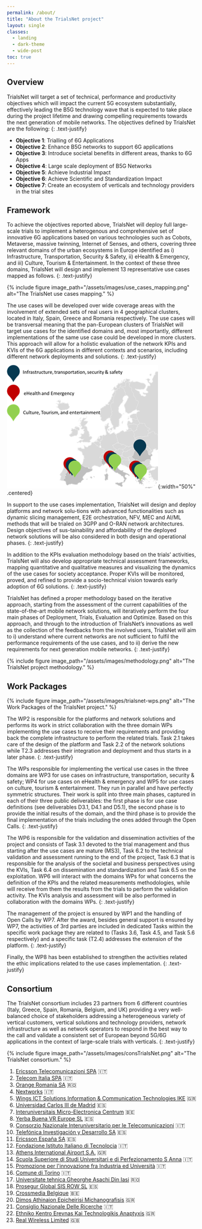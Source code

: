 ```yaml
---
permalink: /about/
title: "About the TrialsNet project"
layout: single
classes:
  - landing
  - dark-theme
  - wide-post
toc: true
---
```


## Overview

TrialsNet will target a set of technical, performance and productivity objectives which will impact the current 5G ecosystem substantially, effectively leading the B5G technology wave that is expected to take place during the project lifetime and drawing compelling requirements towards the next generation of mobile networks. The objectives defined by TrialsNet are the following\:
{: .text-justify}
- **Objective 1**\: Trialling of 6G Applications 
- **Objective 2**\: Enhance B5G networks to support 6G applications 
- **Objective 3**\: Introduce societal benefits in different areas, thanks to 6G Apps 
- **Objective 4**\: Large scale deployment of B5G Networks 
- **Objective 5**\: Achieve Industrial Impact  
- **Objective 6**\: Achieve Scientific and Standardization Impact 
- **Objective 7**\: Create an ecosystem of verticals and technology providers in the trial sites 

## Framework

To achieve the objectives reported above, TrialsNet will deploy full large-scale trials to implement a heterogenous and comprehensive set of innovative 6G applications based on various technologies such as Cobots, Metaverse, massive twinning, Internet of Senses, and others, covering three relevant domains of the urban ecosystems in Europe identified as i) Infrastructure, Transportation, Security & Safety, ii) eHealth & Emergency, and iii) Culture, Tourism & Entertainment. In the context of these three domains, TrialsNet will design and implement 13 representative use cases mapped as follows.
{: .text-justify}

{% include figure image_path="/assets/images/use_cases_mapping.png" alt="The TrialsNet use cases mapping." %}

The use cases will be developed over wide coverage areas with the involvement of extended sets of real users in 4 geographical clusters, located in Italy, Spain, Greece and Romania respectively. The use cases will be transversal meaning that the pan-European clusters of TrialsNet will target use cases for the identified domains and, most importantly, different implementations of the same use case could be developed in more clusters. This approach will allow for a holistic evaluation of the network KPIs and KVIs of the 6G applications in different contexts and scenarios, including different network deployments and solutions.
{: .text-justify}

![The TrialsNet clusters map.](/assets/images/clusters_map.png){:width="50%" .centered}

In support to the use cases implementation, TrialsNet will design and deploy platforms and network solu-tions with advanced functionalities such as dynamic slicing management, E2E orchestration, NFV, MEC and AI/ML methods that will be trialed on 3GPP and O-RAN network architectures. Design objectives of sus-tainability and affordability of the deployed network solutions will be also considered in both design and operational phases. 
{: .text-justify}

In addition to the KPIs evaluation methodology based on the trials’ activities, TrialsNet will also develop appropriate technical assessment frameworks, mapping quantitative and qualitative measures and visualizing the dynamics of the use cases for society acceptance. Proper KVIs will be monitored, proved, and refined to provide a socio-technical vision towards early adoption of 6G solutions.
{: .text-justify}

TrialsNet has defined a proper methodology based on the iterative approach, starting from the assessment of the current capabilities of the state-of-the-art mobile network solutions, will iteratively perform the four main phases of Deployment, Trials, Evaluation and Optimize. Based on this approach, and through to the introduction of TrialsNet’s innovations as well as the collection of the feedbacks from the involved users, TrialsNet will aim to i) understand where current networks are not sufficient to fulfil the performance requirements of  the use cases, and to ii) derive the new requirements for next generation mobile networks.
{: .text-justify}

{% include figure image_path="/assets/images/methodology.png" alt="The TrialsNet project methodology." %}

## Work Packages
{% include figure image_path="/assets/images/trialsnet-wps.png" alt="The Work Packages of the TrialsNet project." %}

The WP2 is responsible for the platforms and network solutions and performs its work in strict collaboration with the three domain WPs implementing the use cases to receive their requirements and providing back the complete infrastructure to perform the related trials. Task 2.1 takes care of the design of the platform and Task 2.2 of the network solutions while T2.3 addresses their integration and deployment and thus starts in a later phase.
{: .text-justify}

The WPs responsible for implementing the vertical use cases in the three domains are WP3 for use cases on infrastructure, transportation, security & safety; WP4 for use cases on eHealth & emergency and WP5 for use cases on culture, tourism & entertainment. They run in parallel and have perfectly symmetric structures. Their work is split into three main phases, captured in each of their three public deliverables: the first phase is for use case definitions (see deliverables D3.1, D4.1 and D5.1), the second phase is to provide the initial results of the domain, and the third phase is to provide the final implementation of the trials including the ones added through the Open Calls.
{: .text-justify}

The WP6 is responsible for the validation and dissemination activities of the project and consists of Task 3.1 devoted to the trial management and thus starting after the use cases are mature (MS3), Task 6.2 to the technical validation and assessment running to the end of the project,  Task 6.3 that is responsible for the analysis of the societal and business perspectives using the KVIs, Task 6.4 on dissemination and standardization and Task 6.5 on the exploitation. WP6 will interact with the domains WPs for what concerns the definition of the KPIs and the related measurements methodologies, while will receive from them the results from the trials to perform the validation activity. The KVIs analysis and assessment will be also performed in collaboration with the domains WPs.
{: .text-justify}

The management of the project is ensured by WP1 and the handling of Open Calls by WP7. After the award, besides general support is ensured by WP7, the activities of 3rd parties are included in dedicated Tasks within the specific work package they are related to (Tasks 3.6, Task 4.5, and Task 5.6 respectively) and a specific task (T2.4) addresses the extension of the platform.
{: .text-justify}

Finally, the WP8 has been established to strengthen the activities related the ethic implications related to the use cases implementation.
{: .text-justify}

## Consortium
The TrialsNet consortium includes 23 partners from 6 different countries (Italy, Greece, Spain, Romania, Belgium, and UK) providing a very well-balanced choice of stakeholders addressing a heterogeneous variety of vertical customers, vertical solutions and technology providers, network infrastructure as well as network operators to respond in the best way to the call and validate a consistent set of European beyond 5G/6G applications in the context of large-scale trials with verticals.
{: .text-justify}

{% include figure image_path="/assets/images/consTrialsNet.png" alt="The TrialsNet consortium." %}

1. [Ericsson Telecomunicazioni SPA](https://trialsnet.eu/consortium/TEI/) :it: 
1. [Telecom Italia SPA](https://trialsnet.eu/consortium/TIM/) :it: 
1. [Orange Romania SA](https://trialsnet.eu/consortium/ORO/) :romania:
1. [Nextworks](https://trialsnet.eu/consortium/NXW/) :it:
1. [Wings ICT Solutions Information & Communication Technologies IKE](https://trialsnet.eu/consortium/WINGS/) :greece:
1. [Universidad Carlos III de Madrid](https://trialsnet.eu/consortium/UC3M/) :es:
1. [Interuniversitais Micro-Electronica Centrum](https://trialsnet.eu/consortium/IMEC/) :belgium:
1. [Yerba Buena VR Europe SL](https://trialsnet.eu/consortium/YBVR/) :es:
1. [Consorzio Nazionale Interuniversitario per le Telecomunicazioni](https://trialsnet.eu/consortium/CNIT/) :it: 
1. [Telefónica Investigación y Desarrollo SA](https://trialsnet.eu/consortium/TID/) :es:
1. [Ericsson España SA](https://trialsnet.eu/consortium/ERC/) :es:
1. [Fondazione Istituto Italiano di Tecnolocia](https://trialsnet.eu/consortium/IIT/) :it: 
1. [Athens International Airport S.A.](https://trialsnet.eu/consortium/AIA/) :greece:
1. [Scuola Superiore di Studi Universitari e di Perfezionamento S Anna](https://trialsnet.eu/consortium/SSSA/) :it: 
1. [Promozione per l'innovazione fra Industria ed Università](https://trialsnet.eu/consortium/PIIU/) :it: 
1. [Comune di Torino](https://trialsnet.eu/consortium/COTO/) :it: 
1. [Universitate tehnica Gheorghe Asachi Din Iasi](https://trialsnet.eu/consortium/TUIASI/) :romania:
1. [Prosegur Global SIS ROW SL](https://trialsnet.eu/consortium/PROS/) :es:
1. [Crossmedia Belgique](https://trialsnet.eu/consortium/CROSSM/) :belgium:
1. [Dimos Athinaion Epicheirisi Michanografisis](https://trialsnet.eu/consortium/DAEM/) :greece:
1. [Consiglio Nazionale Delle Ricerche](https://trialsnet.eu/consortium/CNR/) :it: 
1. [Ethniko Kentro Erevnas Kai Technologikis Anaptyxis](https://trialsnet.eu/consortium/CERTH/) :greece:
1. [Real Wireless Limited](https://trialsnet.eu/consortium/RW/) :uk:
